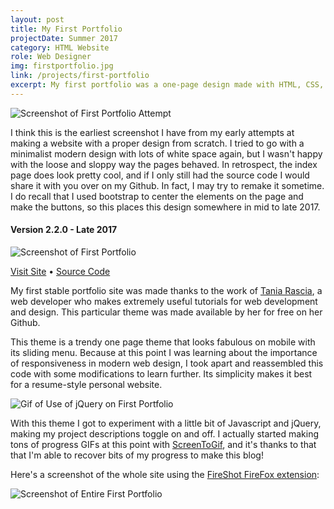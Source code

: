 ```yaml
---
layout: post
title: My First Portfolio
projectDate: Summer 2017
category: HTML Website
role: Web Designer
img: firstportfolio.jpg
link: /projects/first-portfolio
excerpt: My first portfolio was a one-page design made with HTML, CSS, Bootstrap, and Javascript. I repurposed a design by Tania Rascia that was freely available for use as a template on her Github. I used some simple jQuery for the projects portion of the website. This was the first stepping stone to making my own complete personal website from scratch.
---
```


<img src="https://cozymaus.github.io/img/firstportfoliofromscratchss.png" alt="Screenshot of First Portfolio Attempt" class="img-fluid"/>

<p>I think this is the earliest screenshot I have from my early attempts at making a website with a proper design from scratch. I tried to go with a minimalist modern design with lots of white space again, but I wasn't happy with the loose and sloppy way the pages behaved. In retrospect, the index page does look pretty cool, and if I only still had the source code I would share it with you over on my Github. In fact, I may try to remake it sometime. I do recall that I used bootstrap to center the elements on the page and make the buttons, so this places this design somewhere in mid to late 2017.</p>

<h4 id="first-portfolio">Version 2.2.0 - Late 2017</h4>

<img src="https://cozymaus.github.io/img/firstportfolio.png" alt="Screenshot of First Portfolio" class="img-fluid"/>

<p class="caption"><a href="https://cozymaus.github.io/portfolio-2017" target="_blank">Visit Site</a> • <a href="https://github.com/cozymaus/portfolio-2017" target="_blank">Source Code</a></p>

<p>My first stable portfolio site was made thanks to the work of <a href="http://taniarascia.com" target="_blank" rel="nofollow">Tania Rascia</a>, a web developer who makes extremely useful tutorials for web development and design. This particular theme was made available by her for free on her Github.</p>

<p>This theme is a trendy one page theme that looks fabulous on mobile with its sliding menu. Because at this point I was learning about the importance of responsiveness in modern web design, I took apart and reassembled this code with some modifications to learn further. Its simplicity makes it best for a resume-style personal website.</p>

<img src="https://cozymaus.github.io/img/togglesshow.gif" alt="Gif of Use of jQuery on First Portfolio" class="img-fluid"/>

<p>With this theme I got to experiment with a little bit of Javascript and jQuery, making my project descriptions toggle on and off. I actually started making tons of progress GIFs at this point with <a href="https://www.screentogif.com/" target="_blank" rel="nofollow">ScreenToGif</a>, and it's thanks to that that I'm able to recover bits of my progress to make this blog!</p>

<p>Here's a screenshot of the whole site using the <a href="https://addons.mozilla.org/en-US/firefox/addon/fireshot/" target="_blank">FireShot FireFox extension</a>:</p>

<img src="https://cozymaus.github.io/img/portfolioearly2017.png" alt="Screenshot of Entire First Portfolio" class="img-fluid"/>
